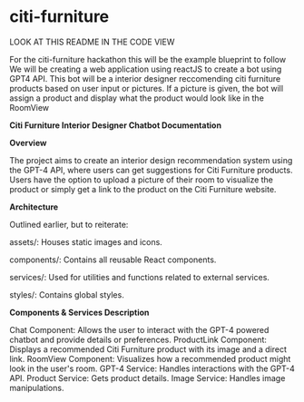 # citi-furniture
LOOK AT THIS README IN THE CODE VIEW

For the citi-furniture hackathon this will be the example blueprint to follow
We will be creating a web application using reactJS to create a bot using GPT4 API.
This bot will be a interior designer reccomending citi furniture products based on user input or pictures. If a picture is given, the bot will assign a product and display what the product would look like in the RoomView

**Citi Furniture Interior Designer Chatbot Documentation**

**Overview**

The project aims to create an interior design recommendation system using the GPT-4 API, where users can get suggestions for Citi Furniture products. Users have the option to upload a picture of their room to visualize the product or simply get a link to the product on the Citi Furniture website.

**Architecture**

Outlined earlier, but to reiterate:

assets/: Houses static images and icons.

components/: Contains all reusable React components.

services/: Used for utilities and functions related to external services.

styles/: Contains global styles.



**Components & Services Description**

Chat Component: Allows the user to interact with the GPT-4 powered chatbot and provide details or preferences.
ProductLink Component: Displays a recommended Citi Furniture product with its image and a direct link.
RoomView Component: Visualizes how a recommended product might look in the user's room.
GPT-4 Service: Handles interactions with the GPT-4 API.
Product Service: Gets product details.
Image Service: Handles image manipulations.
